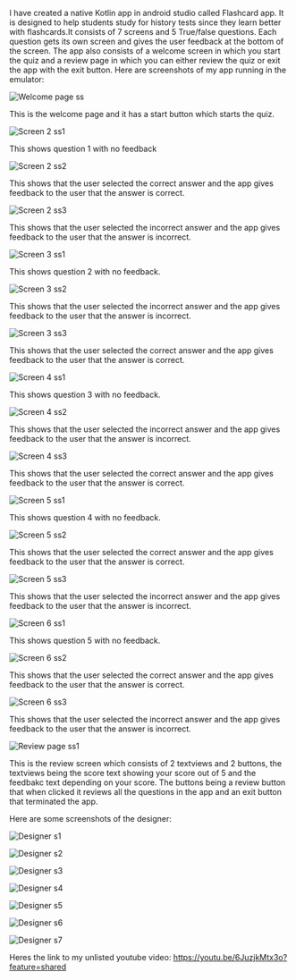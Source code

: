 I have created a native Kotlin app in android studio called Flashcard app. It is designed to help students study for history tests since they learn better with flashcards.It consists of 7 screens and 5 True/false questions. Each question gets its own screen and gives the user feedback at the bottom of the screen. The app also consists of a welcome screen in which you start the quiz and a review page in which you can either review the quiz or exit the app with the exit button.
Here are screenshots of my app running in the emulator:



![Welcome page ss](https://github.com/user-attachments/assets/a9006feb-faf0-47af-ab20-f61ca2529d13)

This is the welcome page and it has a start button which starts the quiz.



![Screen 2 ss1](https://github.com/user-attachments/assets/4a26b1d6-5fc8-40bf-8557-be7e38221e74)

This shows question 1 with no feedback


![Screen 2 ss2](https://github.com/user-attachments/assets/10383bfc-8afa-4af6-8135-74d00e724ecd)

This shows that the user selected the correct answer and the app gives feedback to the user that the answer is correct.



![Screen 2 ss3](https://github.com/user-attachments/assets/a6ad25d2-8cd8-4435-9fa8-f6185e7c1216)

This shows that the user selected the incorrect answer and the app gives feedback to the user that the answer is incorrect.



![Screen 3 ss1](https://github.com/user-attachments/assets/e6be3139-a0ee-4793-844f-a3a2616a8365)

This shows question 2 with no feedback.



![Screen 3 ss2](https://github.com/user-attachments/assets/4cde458e-73e2-41b2-8843-c219df8d7a83)

This shows that the user selected the incorrect answer and the app gives feedback to the user that the answer is incorrect.



![Screen 3 ss3](https://github.com/user-attachments/assets/e1175bcd-c34a-41cc-8d07-db18400d37c2)

This shows that the user selected the correct answer and the app gives feedback to the user that the answer is correct.



![Screen 4 ss1](https://github.com/user-attachments/assets/7fc34eae-6453-4119-8cfe-0bcbc9831826)

This shows question 3 with no feedback.



![Screen 4 ss2](https://github.com/user-attachments/assets/b22b85b6-cbcc-4468-93d3-ca413c448d93)

This shows that the user selected the incorrect answer and the app gives feedback to the user that the answer is incorrect.



![Screen 4 ss3](https://github.com/user-attachments/assets/77c631bf-3353-46e6-bd94-e0697ba87194)

This shows that the user selected the correct answer and the app gives feedback to the user that the answer is correct.



![Screen 5 ss1](https://github.com/user-attachments/assets/5e8404b0-518f-41af-8ac4-43ca1756f930)

This shows question 4 with no feedback.



![Screen 5 ss2](https://github.com/user-attachments/assets/fd7d962e-fe90-4cdb-bc17-2e3d0325e2db)

This shows that the user selected the correct answer and the app gives feedback to the user that the answer is correct.



![Screen 5 ss3](https://github.com/user-attachments/assets/0efb3f8d-c961-4a49-8d01-6213270ee889)

This shows that the user selected the incorrect answer and the app gives feedback to the user that the answer is incorrect.



![Screen 6 ss1](https://github.com/user-attachments/assets/40d332cf-9174-4ebc-94da-64050e7fb810)

This shows question 5 with no feedback.



![Screen 6 ss2](https://github.com/user-attachments/assets/b48dff48-317a-4026-9ac8-55a0a79d7226)

This shows that the user selected the correct answer and the app gives feedback to the user that the answer is correct.



![Screen 6 ss3](https://github.com/user-attachments/assets/0d712e06-c60b-44ca-bd84-738f0bdea17c)

This shows that the user selected the incorrect answer and the app gives feedback to the user that the answer is incorrect.



![Review page ss1](https://github.com/user-attachments/assets/ddf96c76-350f-4f57-a33d-c52a33d45b1d)

This is the review screen which consists of 2 textviews and 2 buttons, the textviews being the score text showing your score out of 5 and the feedbakc text depending on your score. The buttons being a review button that when clicked it reviews all the questions in the app and an exit button that terminated the app.



Here are some screenshots of the designer:

![Designer s1](https://github.com/user-attachments/assets/a1317e7f-8508-4c12-a836-351d60c47cbd)

![Designer s2](https://github.com/user-attachments/assets/c19a819d-27b3-4edd-a7bd-7c6ff989e1bd)

![Designer s3](https://github.com/user-attachments/assets/d99bccb6-d6c7-4bfc-8b6a-c2b91d7a5f55)

![Designer s4](https://github.com/user-attachments/assets/3b584648-5817-415f-8641-6b19b58fc972)

![Designer s5](https://github.com/user-attachments/assets/af345d55-16da-4565-98d9-2f49e39c9040)

![Designer s6](https://github.com/user-attachments/assets/f75c0909-36d2-43f5-9343-3e881d71336d)

![Designer s7](https://github.com/user-attachments/assets/5bc2981f-7c3f-4017-9a5e-ce3eefc15fe0)

Heres the link to my unlisted youtube video: https://youtu.be/6JuzjkMtx3o?feature=shared













